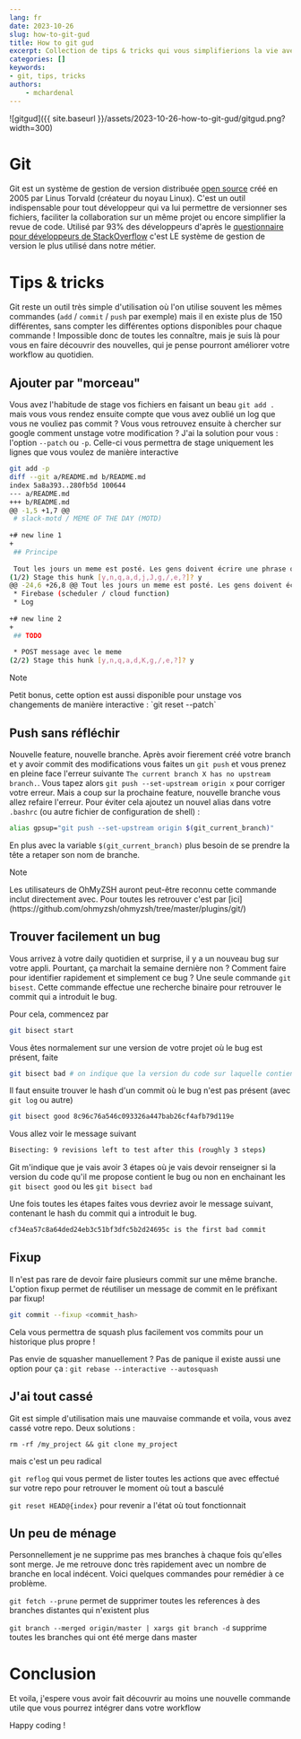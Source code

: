 ```yaml
---
lang: fr
date: 2023-10-26
slug: how-to-git-gud
title: How to git gud
excerpt: Collection de tips & tricks qui vous simplifierions la vie avec git au quotidien.
categories: []
keywords:
- git, tips, tricks
authors:
    - mchardenal
---
```

![gitgud]({{ site.baseurl }}/assets/2023-10-26-how-to-git-gud/gitgud.png?width=300)

# Git

Git est un système de gestion de version distribuée [open source](https://github.com/git/git) créé en 2005 par Linus Torvald (créateur du noyau Linux). C'est un outil indispensable pour tout développeur qui va lui permettre de versionner ses fichiers, faciliter la collaboration sur un même projet ou encore simplifier la revue de code. Utilisé par 93% des développeurs d'après le [questionnaire pour développeurs de StackOverflow](https://stackoverflow.blog/2023/01/09/beyond-git-the-other-version-control-systems-developers-use/) c'est LE système de gestion de version le plus utilisé dans notre métier.

# Tips & tricks

Git reste un outil très simple d'utilisation où l'on utilise souvent les mêmes commandes (`add` / `commit` / `push` par exemple) mais il en existe plus de 150 différentes, sans compter les différentes options disponibles pour chaque commande ! Impossible donc de toutes les connaître, mais je suis là pour vous en faire découvrir des nouvelles, qui je pense pourront améliorer votre workflow au quotidien.

## Ajouter par "morceau"

Vous avez l'habitude de stage vos fichiers en faisant un beau `git add .` mais vous vous rendez ensuite compte que vous avez oublié un log que vous ne vouliez pas commit ? Vous vous retrouvez ensuite à chercher sur google comment unstage votre modification ? J'ai la solution pour vous : l'option `--patch` ou `-p`. Celle-ci vous permettra de stage uniquement les lignes que vous voulez de manière interactive

```bash
git add -p
diff --git a/README.md b/README.md
index 5a8a393..280fb5d 100644
--- a/README.md
+++ b/README.md
@@ -1,5 +1,7 @@
 # slack-motd / MEME OF THE DAY (MOTD)
 
+# new line 1
+
 ## Principe 
 
 Tout les jours un meme est posté. Les gens doivent écrire une phrase qui match bien avec le même. Les gens votent ensuite pour la phrase qui les fait le plus rire et à la fin de la journée on élit un gagnant (la phrase avec le plus de réaction)
(1/2) Stage this hunk [y,n,q,a,d,j,J,g,/,e,?]? y
@@ -24,6 +26,8 @@ Tout les jours un meme est posté. Les gens doivent écrire une phrase qui match
 * Firebase (scheduler / cloud function)
 * Log
 
+# new line 2
+
 ## TODO
 
 * POST message avec le meme
(2/2) Stage this hunk [y,n,q,a,d,K,g,/,e,?]? y
```


<div class="admonition note" markdown="1"><p  class="admonition-title">Note</p>
Petit bonus, cette option est aussi disponible pour unstage vos changements de manière interactive : `git reset --patch`
</div>

## Push sans réfléchir

Nouvelle feature, nouvelle branche. Après avoir fierement créé votre branch et y avoir commit des modifications vous faites un `git push` et vous prenez en pleine face l'erreur suivante `The current branch X has no upstream branch.`. Vous tapez alors `git push --set-upstream origin x` pour corriger votre erreur. Mais a coup sur la prochaine feature, nouvelle branche vous allez refaire l'erreur.
Pour éviter cela ajoutez un nouvel alias dans votre `.bashrc` (ou autre fichier de configuration de shell) :
```bash
alias gpsup="git push --set-upstream origin $(git_current_branch)"
```

En plus avec la variable `$(git_current_branch)` plus besoin de se prendre la tête a retaper son nom de branche.

<div class="admonition note" markdown="1"><p  class="admonition-title">Note</p>
Les utilisateurs de OhMyZSH auront peut-être reconnu cette commande inclut directement avec. Pour toutes les retrouver c'est par [ici](https://github.com/ohmyzsh/ohmyzsh/tree/master/plugins/git/)
</div>

## Trouver facilement un bug

Vous arrivez à votre daily quotidien et surprise, il y a un nouveau bug sur votre appli. Pourtant, ça marchait la semaine dernière non ? Comment faire pour identifier rapidement et simplement ce bug ? Une seule commande `git bisest`. Cette commande effectue une recherche binaire pour retrouver le commit qui a introduit le bug.

Pour cela, commencez par 

```bash
git bisect start
```

Vous êtes normalement sur une version de votre projet où le bug est présent, faite

```bash
git bisect bad # on indique que la version du code sur laquelle contient le bug
```

Il faut ensuite trouver le hash d'un commit où le bug n'est pas présent (avec `git log` ou autre)

```bash
git bisect good 8c96c76a546c093326a447bab26cf4afb79d119e
```

Vous allez voir le message suivant

```bash
Bisecting: 9 revisions left to test after this (roughly 3 steps)
```

Git m'indique que je vais avoir 3 étapes où je vais devoir renseigner si la version du code qu'il me propose contient le bug ou non en enchainant les `git bisect good` ou les `git bisect bad`

Une fois toutes les étapes faites vous devriez avoir le message suivant, contenant le hash du commit qui a introduit le bug.

```bash
cf34ea57c8a64ded24eb3c51bf3dfc5b2d24695c is the first bad commit
```

## Fixup

Il n'est pas rare de devoir faire plusieurs commit sur une même branche. L'option fixup permet de réutiliser un message de commit en le préfixant par fixup!

```bash
git commit --fixup <commit_hash>
```

Cela vous permettra de squash plus facilement vos commits pour un historique plus propre !

Pas envie de squasher manuellement ? Pas de panique il existe aussi une option pour ça :
`git rebase --interactive --autosquash`

## J'ai tout cassé

Git est simple d'utilisation mais une mauvaise commande et voila, vous avez cassé votre repo. Deux solutions : 

`rm -rf /my_project && git clone my_project` 

mais c'est un peu radical

`git reflog` qui vous permet de lister toutes les actions que avec effectué sur votre repo pour retrouver le moment où tout a basculé

`git reset HEAD@{index}` pour revenir a l'état où tout fonctionnait

## Un peu de ménage

Personnellement je ne supprime pas mes branches à chaque fois qu'elles sont merge. Je me retrouve donc très rapidement avec un nombre de branche en local indécent. Voici quelques commandes pour remédier à ce problème.

`git fetch --prune` permet de supprimer toutes les references à des branches distantes qui n'existent plus

`git branch --merged origin/master | xargs git branch -d` supprime toutes les branches qui ont été merge dans master

# Conclusion

Et voila, j'espere vous avoir fait découvrir au moins une nouvelle commande utile que vous pourrez intégrer dans votre workflow

Happy coding !
